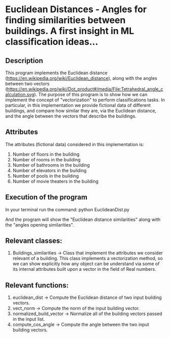 # Euclidean Distances - Angles for finding similarities between buildings. A first insight in ML classification ideas...

## Description

This program implements the Euclidean distance (https://en.wikipedia.org/wiki/Euclidean_distance), along with the angles between two vectors (https://en.wikipedia.org/wiki/Dot_product#/media/File:Tetrahedral_angle_calculation.svg). The purpose of this program is to show how we can implement the concept of "vectorization" to perform classifications tasks. In particular, in this implementation we provide fictional data of different buildings, and compare how similar they are, via the Euclidean distance, and the angle between the vectors that describe the buildings.

## Attributes

The attributes (fictional data) considered in this implementation is:

1. Number of floors in the building
2. Number of rooms in the building
3. Number of bathrooms in the building
4. Number of elevators in the building
5. Number of pools in the building
6. Number of movie theaters in the building

## Execution of the program

In your terminal run the command: python EuclideanDist.py

And the program will show the "Euclidean distance similarities" along with the "angles opening similarities".

## Relevant classes:

1. Buildings_similarities -> Class that implement the attributes we consider relevant of a building. This class implements a vectorization method, so we can show explicitly how any object can be understand via some of its internal attributes built upon a vector in the field of Real numbers.

## Relevant functions:

1. euclidean_dist -> Compute the Euclidean distance of two input building vectors.
2. vect_norm -> Compute the norm of the input building vector.
3. normalized_build_vector -> Normalize all of the building vectors passed in the input list.
4. compute_cos_angle -> Compute the angle between the two input building vectors.

